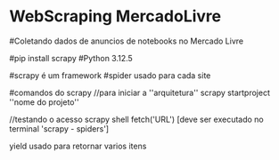 # WebScraping MercadoLivre

#Coletando dados de anuncios de notebooks no Mercado Livre
 
#pip install scrapy
#Python 3.12.5

#scrapy é um framework
#spider usado para cada site

#comandos do scrapy
//para iniciar a ''arquitetura''
scrapy startproject ''nome do projeto''

//testando o acesso
scrapy shell
fetch('URL')
[deve ser executado no terminal 'scrapy - spiders']

yield usado para retornar varios itens
